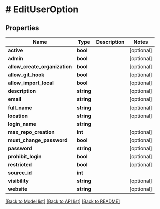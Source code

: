 # # EditUserOption

## Properties

Name | Type | Description | Notes
------------ | ------------- | ------------- | -------------
**active** | **bool** |  | [optional]
**admin** | **bool** |  | [optional]
**allow_create_organization** | **bool** |  | [optional]
**allow_git_hook** | **bool** |  | [optional]
**allow_import_local** | **bool** |  | [optional]
**description** | **string** |  | [optional]
**email** | **string** |  | [optional]
**full_name** | **string** |  | [optional]
**location** | **string** |  | [optional]
**login_name** | **string** |  |
**max_repo_creation** | **int** |  | [optional]
**must_change_password** | **bool** |  | [optional]
**password** | **string** |  | [optional]
**prohibit_login** | **bool** |  | [optional]
**restricted** | **bool** |  | [optional]
**source_id** | **int** |  |
**visibility** | **string** |  | [optional]
**website** | **string** |  | [optional]

[[Back to Model list]](../../README.md#models) [[Back to API list]](../../README.md#endpoints) [[Back to README]](../../README.md)
